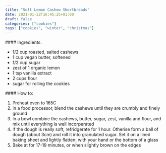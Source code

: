 ```yaml
---
title: "Soft Lemon Cashew Shortbreads"
date: 2021-01-22T18:45:25+01:00
draft: false 
categories: ["cookies"]
tags: ["cookies", "winter", "christmas"]
---
```


#### Ingredients:

* 1/2 cup roasted, salted cashews
* 1 cup vegan butter, softened
* 1/2 cup sugar
* zest of 1 organic lemon
* 1 tsp vanilla extract
* 2 cups flour
* sugar for rolling the cookies

#### How to:

1. Preheat oven to 165C
2. In a food processor, blend the cashews until they are crumbly and finely ground
3. In a bowl combine the cashews, butter, sugar, zest, vanilla and flour, and mix until everything is well incorperated
4. If the dough is really soft, refridgerate for 1 hour. Otherise form a ball of dough (about 3cm) and roll it into granulated sugar. Set it on a lined baking sheet and lightly flatten, with your hand or the bottom of a glass
5. Bake at for 17-19 minutes, or when slightly brown on the edges

